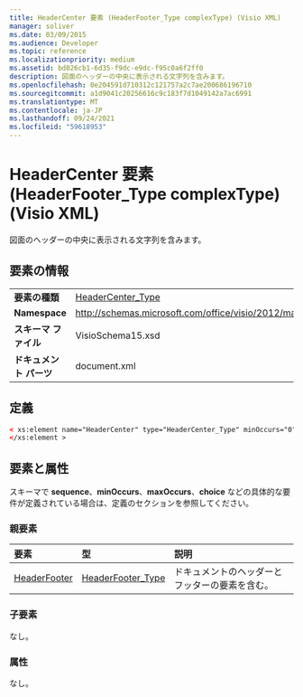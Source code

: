 ```yaml
---
title: HeaderCenter 要素 (HeaderFooter_Type complexType) (Visio XML)
manager: soliver
ms.date: 03/09/2015
ms.audience: Developer
ms.topic: reference
ms.localizationpriority: medium
ms.assetid: bd026cb1-6d35-f9dc-e9dc-f95c0a6f2ff0
description: 図面のヘッダーの中央に表示される文字列を含みます。
ms.openlocfilehash: 0e204591d710312c121757a2c7ae200686196710
ms.sourcegitcommit: a1d9041c20256616c9c183f7d1049142a7ac6991
ms.translationtype: MT
ms.contentlocale: ja-JP
ms.lasthandoff: 09/24/2021
ms.locfileid: "59618953"
---
```

# <a name="headercenter-element-headerfooter_type-complextype-visio-xml"></a>HeaderCenter 要素 (HeaderFooter_Type complexType) (Visio XML)

図面のヘッダーの中央に表示される文字列を含みます。
  
## <a name="element-information"></a>要素の情報

|||
|:-----|:-----|
|**要素の種類** <br/> |[HeaderCenter_Type](headercenter_type-complextypevisio-xml.md) <br/> |
|**Namespace** <br/> |http://schemas.microsoft.com/office/visio/2012/main  <br/> |
|**スキーマ ファイル** <br/> |VisioSchema15.xsd  <br/> |
|**ドキュメント パーツ** <br/> |document.xml  <br/> |
   
## <a name="definition"></a>定義

```XML
< xs:element name="HeaderCenter" type="HeaderCenter_Type" minOccurs="0" maxOccurs="1" >
</xs:element >
```

## <a name="elements-and-attributes"></a>要素と属性

スキーマで **sequence**、**minOccurs**、**maxOccurs**、**choice** などの具体的な要件が定義されている場合は、定義のセクションを参照してください。 
  
### <a name="parent-elements"></a>親要素

|**要素**|**型**|**説明**|
|:-----|:-----|:-----|
|[HeaderFooter](headerfooter-element-visiodocument_type-complextypevisio-xml.md) <br/> |[HeaderFooter_Type](headerfooter_type-complextypevisio-xml.md) <br/> |ドキュメントのヘッダーとフッターの要素を含む。  <br/> |
   
### <a name="child-elements"></a>子要素

なし。
  
### <a name="attributes"></a>属性

なし。
  

